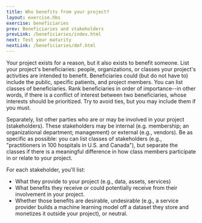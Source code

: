 ```yaml
---
title: Who benefits from your project?
layout: exercise.hbs
exercise: beneficiaries
prev: Beneficiaries and stakeholders
prevLink: /beneficiaries/index.html
next: Test your maturity
nextLink: /beneficiaries/dmf.html
---
```

Your project exists for a reason, but it also exists to benefit someone. List your project's beneficiaries: people, organizations, or classes your project's activities are intended to benefit. Beneficiaries could (but do not have to) include the public, specific patients, and project members. You can list classes of beneficiaries. Rank beneficiaries in order of importance--in other words, if there is a conflict of interest between two beneficiaries, whose interests should be prioritized. Try to avoid ties, but you may include them if you must.

Separately, list other parties who are or may be involved in your project (stakeholders). These stakeholders may be internal (e.g. membership; an organizational department; management) or external (e.g., vendors). Be as specific as possible: you can list classes of stakeholders (e.g., "practitioners in 100 hospitals in U.S. and Canada"), but separate the classes if there is a meaningful difference in how class members participate in or relate to your project. 

For each stakeholder, you'll list:
* 	What they provide to your project (e.g., data, assets, services)
* 	What benefits they receive or could potentially receive from their involvement in your project.
* 	Whether those benefits are desirable, undesirable (e.g., a service provider builds a machine learning model off a dataset they store and monetizes it outside your project), or neutral.

